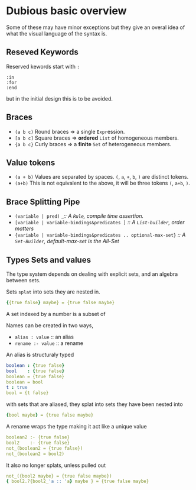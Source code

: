 # **Dubious** basic overview
Some of these may have minor exceptions but they give an overal idea of what the visual language of the syntax is.


## Reseved Keywords
Reserved kewords start with `:`
```
:in
:for
:end
```
but in the initial design this is to be avoided.

## Braces
- `(a b c)` Round braces => a single `Expr`ession.
- `[a b c]` Square braces => __ordered__ `List` of homogeneous members.
- `{a b c}` Curly braces => a __finite__ `Set` of heterogeneous members.

## Value tokens
- `(a + b)` Values are separated by spaces. `(`, `a`, `+`, `b`, `)` are distinct tokens.
- `(a+b)` This is not equivalent to the above, it will be three tokens `(`, `a+b`, `)`.

## Brace Splitting Pipe
- `(variable | pred)` __:: A `Rule`, compile time assertion._
- `[variable | variable-bindings&predicates ]` _:: A `List-builder`, order matters_
- `{variable | variable-bindings&predicates .. optional-max-set}` _:: A `Set-Builder`, default-max-set is the All-Set_

## Types Sets and values
The type system depends on dealing with explicit sets, and an algebra between sets.

Sets `splat` into sets they are nested in.
```yaml
{{true false} maybe} = {true false maybe}
```
A set indexed by a number is a subset of 


Names can be created in two ways, 
- `alias : value` :: an alias
- `rename :- value` :: a rename

An alias is structuraly typed
```yaml
boolean : {true false}
bool    : {true false}
boolean = {true false}
boolean = bool
t : true
bool = {t false}
```

with sets that are aliased, they splat into sets they have been nested into
```yaml
{bool maybe} = {true false maybe}
```

A rename wraps the type making it act like a unique value
```yaml
boolean2 :- {true false}
bool2    :- {true false}
not_(boolean2 = {true false})
not_(boolean2 = bool2)
```

It also no longer splats, unless pulled out
```yaml
not_({bool2 maybe} = {true false maybe})
{ bool2.?{bool2_'a :: 'a} maybe } = {true false maybe}
```






